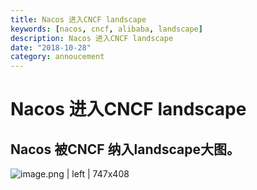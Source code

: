 ```yaml
---
title: Nacos 进入CNCF landscape
keywords: [nacos, cncf, alibaba, landscape]
description: Nacos 进入CNCF landscape
date: "2018-10-28"
category: annoucement
---
```


# Nacos 进入CNCF landscape
## Nacos 被CNCF 纳入landscape大图。

![image.png | left | 747x408](https://cdn.nlark.com/lark/0/2018/png/11189/1540738282849-61e2022a-46a9-4d81-ae16-6d6f0515450b.png "")

